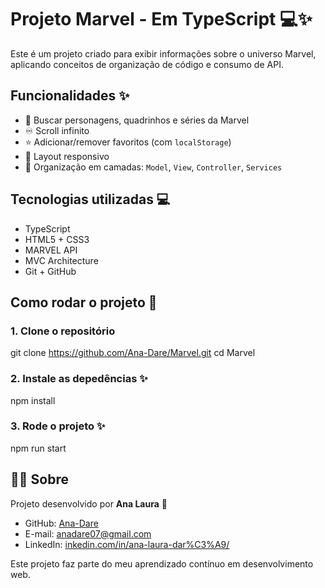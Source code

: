 # Projeto Marvel - Em TypeScript 💻✨

Este é um projeto criado para exibir informações sobre o universo Marvel, aplicando conceitos de organização de código e consumo de API.


## Funcionalidades ✨

- 🔎 Buscar personagens, quadrinhos e séries da Marvel
- ♾️ Scroll infinito
- ⭐ Adicionar/remover favoritos (com `localStorage`)
- 📱 Layout responsivo
- 🎯 Organização em camadas: `Model`, `View`, `Controller`, `Services`

## Tecnologias utilizadas 💻

- TypeScript
- HTML5 + CSS3
- MARVEL API
- MVC Architecture
- Git + GitHub

## Como rodar o projeto 🚀 

### 1. Clone o repositório

git clone https://github.com/Ana-Dare/Marvel.git
cd Marvel

### 2. Instale as depedências ✨

npm install

### 3. Rode o projeto ✨

npm run start

## 🙋‍♀️ Sobre

Projeto desenvolvido por **Ana Laura** 💜

- GitHub: [Ana-Dare](https://github.com/Ana-Dare)
- E-mail: [anadare07@gmail.com](mailto:anadare07@gmail.com)
- LinkedIn: [inkedin.com/in/ana-laura-dar%C3%A9/](https://https://www.linkedin.com/in/ana-laura-dar%C3%A9/)

Este projeto faz parte do meu aprendizado contínuo em desenvolvimento web.

